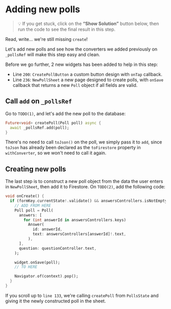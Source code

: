 # Adding new polls

> 💡 If you get stuck, click on the **“Show Solution”** button below, then run the code to see the final result in this step.

Read, write... we're still missing `create`!

Let's add new polls and see how the converters we added previously on `_pollsRef` will make this step easy and clean.

Before we go further, 2 new widgets has been added to help in this step:
- Line `200`: `CreatePollButton` a custom button design with `onTap` callback. 
- Line `236`: `NewPollSheet` a new page designed to create polls, with `onSave` callback that returns a new `Poll` object if all fields are valid.

## Call `add` on `_pollsRef`

Go to `TODO(1)`, and let's add the new poll to the database:

```dart
Future<void> createPoll(Poll poll) async {
  await _pollsRef.add(poll);
}
```

There's no need to call `toJson()` on the poll, we simply pass it to `add`, since `toJson` has already been declared as the `toFirestore` property in `withConverter`, so we won't need to call it again.

## Creating new polls

The last step is to construct a new poll object from the data the user enters in `NewPollSheet`, then add it to Firestore. On `TODO(2)`, add the following code:

```dart
void onCreate() {
  if (formKey.currentState!.validate() && answersControllers.isNotEmpty) {
    // ADD FROM HERE
    Poll poll = Poll(
      answers: [
        for (int answerId in answersControllers.keys)
          Answer(
            id: answerId,
            text: answersControllers[answerId]!.text,
          ),
      ],
      question: questionController.text,
    );

    widget.onSave(poll);
    // TO HERE

    Navigator.of(context).pop();
  }
}
```

If you scroll up to `line 133`, we're calling `createPoll` from `PollsState` and giving it the newly constructed poll in the sheet.


